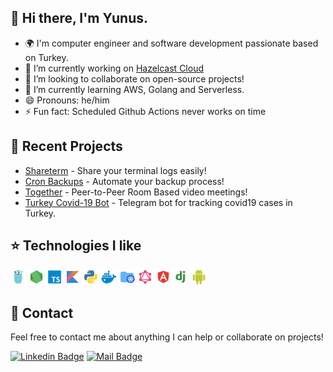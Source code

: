 
## 👋 Hi there, I'm Yunus.
- 🌍  I'm computer engineer and software development passionate based on Turkey.
- 🔭  I’m currently working on [Hazelcast Cloud](https://cloud.hazelcast.com)
- 👯  I’m looking to collaborate on open-source projects!
- 🌱  I’m currently learning AWS, Golang and Serverless.
- 😄  Pronouns: he/him
- ⚡   Fun fact: Scheduled Github Actions never works on time 

## 🚀 Recent Projects
- [Shareterm](https://github.com/yunussandikci/shareterm) - Share your terminal logs easily!
- [Cron Backups](https://github.com/yunussandikci/cron-backups) - Automate your backup process!
- [Together](https://github.com/yunussandikci/together) - Peer-to-Peer Room Based video meetings!  
- [Turkey Covid-19 Bot](https://github.com/yunussandikci/covid19-turkey-bot) - Telegram bot for tracking covid19 cases in Turkey. 

## ⭐️ Technologies I like
<p align="left">
<img src="https://github.com/PKief/vscode-material-icon-theme/blob/master/icons/go_gopher.svg" alt="golang" width="25" height="25" />
<img src="https://github.com/PKief/vscode-material-icon-theme/blob/master/icons/nodejs_alt.svg" alt="nodejs" width="25" height="25" />
<img src="https://github.com/PKief/vscode-material-icon-theme/blob/master/icons/typescript.svg" alt="typescript" width="25" height="25" />
<img src="https://github.com/PKief/vscode-material-icon-theme/blob/master/icons/kotlin.svg" alt="kotlin" width="25" height="25" />
<img src="https://github.com/PKief/vscode-material-icon-theme/blob/master/icons/python.svg" alt="python" width="25" height="25" />
<img src="https://github.com/PKief/vscode-material-icon-theme/blob/master/icons/docker.svg" alt="docker" width="25" height="25" />
<img src="https://github.com/PKief/vscode-material-icon-theme/blob/master/icons/folder-kubernetes.svg" alt="kubernetes" width="25" height="25" />
<img src="https://github.com/PKief/vscode-material-icon-theme/blob/master/icons/graphql.svg" alt="graphql" width="25" height="25" />
<img src="https://github.com/PKief/vscode-material-icon-theme/blob/master/icons/angular.svg" alt="angular" width="25" height="25" />
<img src="https://github.com/PKief/vscode-material-icon-theme/blob/master/icons/django.svg" alt="django" width="25" height="25" />
<img src="https://github.com/PKief/vscode-material-icon-theme/blob/master/icons/android.svg" alt="android" width="25" height="25" />

## 📌 Contact
Feel free to contact me about anything I can help or collaborate on projects!<br>

[![Linkedin Badge](https://img.shields.io/badge/linkedin-%230077B5.svg?&style=for-the-badge&logo=linkedin&logoColor=white)](https://www.linkedin.com/in/yunussandikci)
[![Mail Badge](https://img.shields.io/badge/email-c14438?style=for-the-badge&logo=Gmail&logoColor=white&link=mailto:yunussandi@outlook.com)](mailto:yunussandikic@outlook.com)
